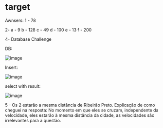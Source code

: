 # target

Awnsers:
1 - 78

2- 
a - 9
b - 128
c - 49
d - 100
e - 13
f - 200


4- Database Challenge

DB:

![image](https://github.com/user-attachments/assets/a8b8141f-1b78-4f55-af6b-a06b2c54a8b5)

Insert: 

![image](https://github.com/user-attachments/assets/87944ef3-2ff0-486f-a673-dab4644a0253)

select with result: 

![image](https://github.com/user-attachments/assets/0bd20690-ce96-4dc7-af75-639f4802c03b)


5 - Os 2 estarão a mesma distância de Ribeirão Preto.
Explicação de como cheguei na resposta: No momento em que eles se cruzam, independente da velocidade, eles estarão à mesma distância da cidade, as velocidades são irrelevantes para a questão.
